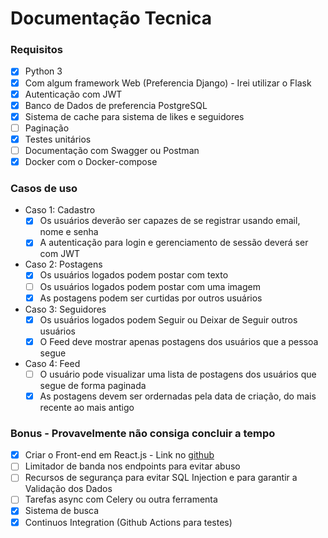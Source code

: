 # Documentação Tecnica

### Requisitos
- [x] Python 3
- [x] Com algum framework Web (Preferencia Django) - Irei utilizar o Flask
- [x] Autenticação com JWT
- [x] Banco de Dados de preferencia PostgreSQL
- [x] Sistema de cache para sistema de likes e seguidores
- [ ] Paginação
- [x] Testes unitários
- [ ] Documentação com Swagger ou Postman
- [x] Docker com o Docker-compose

### Casos de uso
- Caso 1: Cadastro
    - [x] Os usuários deverão ser capazes de se registrar usando email, nome e senha
    - [x] A autenticação para login e gerenciamento de sessão deverá ser com JWT
- Caso 2: Postagens
    - [x] Os usuários logados podem postar com texto
    - [ ] Os usuários logados podem postar com uma imagem
    - [x] As postagens podem ser curtidas por outros usuários
- Caso 3: Seguidores
    - [x] Os usuários logados podem Seguir ou Deixar de Seguir outros usuários
    - [x] O Feed deve mostrar apenas postagens dos usuários que a pessoa segue
- Caso 4: Feed
    - [ ] O usuário pode visualizar uma lista de postagens dos usuários que segue de forma paginada
    - [x] As postagens devem ser ordernadas pela data de criação, do mais recente ao mais antigo

### Bonus - Provavelmente não consiga concluir a tempo
- [x] Criar o Front-end em React.js - Link no [github](https://github.com/MarkusLuan/twitter-desafio_b2bit-front)
- [ ] Limitador de banda nos endpoints para evitar abuso
- [ ] Recursos de segurança para evitar SQL Injection e para garantir a Validação dos Dados
- [ ] Tarefas async com Celery ou outra ferramenta
- [x] Sistema de busca
- [x] Continuos Integration (Github Actions para testes)